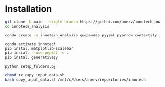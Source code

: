 # Installation

````bash
git clone -b main --single-branch https://github.com/anerv/innotech_analysis --depth 1
cd innotech_analysis
````

````bash
conda create -n innotech_analysis geopandas pyyaml pyarrow contextily scikit-learn h3-py seaborn python-duckdb ipykernel 
````


````bash
conda activate innotech
pip install matplotlib-scalebar
pip install --use-pep517 -e .
pip install generativepy
````


```bash
python setup_folders.py
```

````bash
chmod +x copy_input_data.sh
bash copy_input_data.sh /mnt/c/Users/anerv/repositories/innotech
````